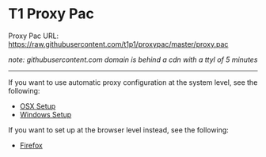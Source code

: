# T1 Proxy Pac

Proxy Pac URL: https://raw.githubusercontent.com/t1p1/proxypac/master/proxy.pac

_note: githubusercontent.com domain is behind a cdn with a ttyl of 5 minutes_

---

If you want to use automatic proxy configuration at the system level, see the following:

- [OSX Setup](https://support.apple.com/guide/mac-help/enter-proxy-server-settings-on-mac-mchlp2591/mac)
- [Windows Setup](https://www.dummies.com/computers/operating-systems/windows-10/how-to-set-up-a-proxy-in-windows-10/)


If you want to set up at the browser level instead, see the following:

- [Firefox](https://support.mozilla.org/en-US/kb/connection-settings-firefox)